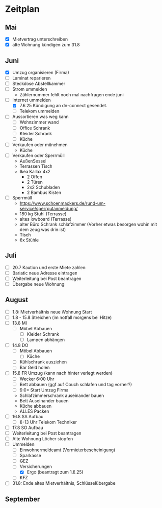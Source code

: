 # Zeitplan

## Mai

- [x] Mietvertrag unterschreiben
- [x] alte Wohnung kündigen zum 31.8

## Juni

- [x] Umzug organisieren (Firma)
- [ ] Laminat reparieren
- [ ] Steckdose Abstellkammer
- [ ] Strom ummelden
  - Zählernummer fehlt noch mal nachfragen ende juni
- [ ] Internet ummelden
  - [x] 7.6.25 Kündigung an dn-connect gesendet.
  - [ ] Telekom ummelden
- [ ] Aussortieren was weg kann
  - [ ] Wohnzimmer wand
  - [ ] Office Schrank
  - [ ] Kleider Schrank
  - [ ] Küche
- [ ] Verkaufen oder mitnehmen
  - Küche
- [ ] Verkaufen oder Sperrmüll
  - AußenSessel
  - Terrassen Tisch
  - Ikea Kallax 4x2
    - 2 Offen
    - 2 Türen
    - 2x2 Schubladen
    - 2 Bambus Kisten
- [ ] Sperrmüll
  - https://www.schoenmackers.de/rund-um-service/sperrgutanmeldung/
  - 180 kg Stuhl (Terrasse)
  - altes lowboard (Terrasse)
  - alter Büro Schrank schlafzimmer (Vorher etwas besorgen wohin mit dem zeug was drin ist)
  - Tisch
  - 6x Stühle

## Juli

- [ ] 20.7 Kaution und erste Miete zahlen
- [ ] Bariatic neue Adresse eintragen
- [ ] Weiterleitung bei Post beantragen
- [ ] Übergabe neue Wohnung

## August

- [ ] 1.8: Mietverhältnis neue Wohnung Start
- [ ] 1.8 - 15.8 Streichen (im notfall morgens bei Hitze)
- [ ] 13.8 MI
  - [ ] Möbel Abbauen
    - [ ] Kleider Schrank
    - [ ] Lampen abhängen
- [ ] 14.8 DO
  - [ ] Möbel Abbauen
    - [ ] Küche
  - [ ] Kühlschrank ausziehen
  - [ ] Bar Geld holen
- [ ] 15.8 FR Umzug (kann nach hinter verlegt werden)
  - [ ] Wecker 6:00 Uhr
  - [ ] Bett abbauen (ggf auf Couch schlafen und tag vorher?)
  - [ ] 9:0= Start Umzug Firma
  - Schlafzimmerschrank auseinander bauen
  - Bett Auseinander bauen
  - Küche abbauen
  - ALLES Packen
- [ ] 16.8 SA Aufbau
  - [ ] 8-13 Uhr Telekom Techniker
- [ ] 17.8 SO Aufbau
- [ ] Weiterleitung bei Post beantragen
- [ ] Alte Wohnung Löcher stopfen
- [ ] Ummelden
  - [ ] Einwohnermeldeamt (Vermieterbescheinigung)
  - [ ] Sparkasse
  - [ ] GEZ
  - [ ] Versicherungen
    - [x] Ergo (beantragt zum 1.8.25)
  - [ ] KFZ
- [ ] 31.8: Ende altes Mietverhältnis, Schlüsselübergabe

## September
